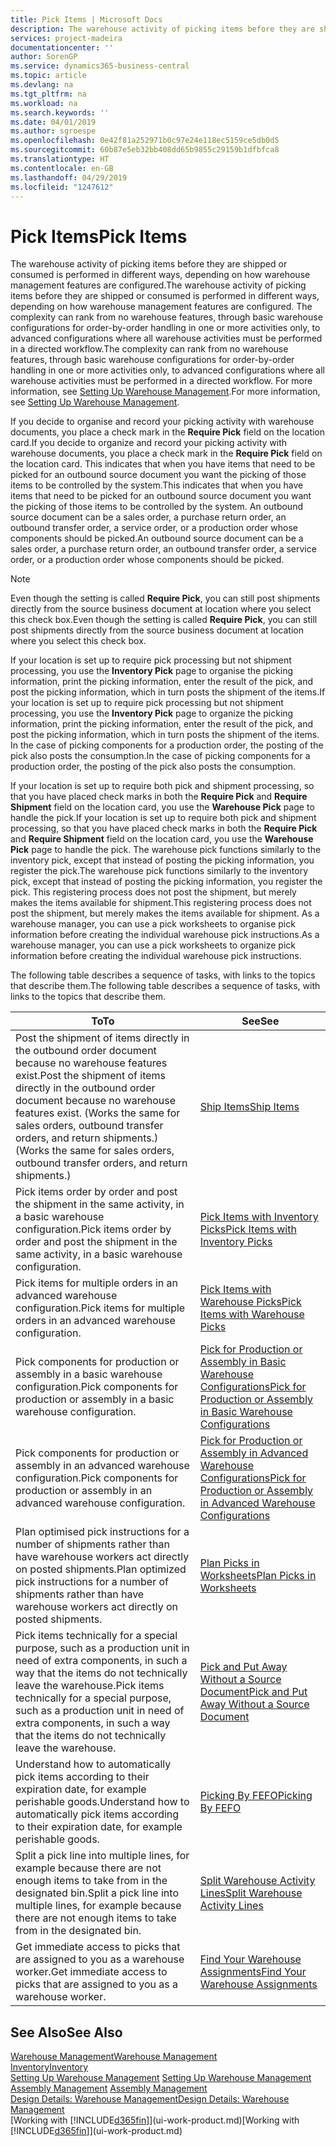 ```yaml
---
title: Pick Items | Microsoft Docs
description: The warehouse activity of picking items before they are shipped or consumed is performed in different ways, depending on how warehouse management features are configured. The [setup](../configure-warehouse-processes.md) complexity can rank from no warehouse features, through basic warehouse configurations for order-by-order handling in one or more activities only, to advanced configurations where all warehouse activities must be performed in a directed workflow.
services: project-madeira
documentationcenter: ''
author: SorenGP
ms.service: dynamics365-business-central
ms.topic: article
ms.devlang: na
ms.tgt_pltfrm: na
ms.workload: na
ms.search.keywords: ''
ms.date: 04/01/2019
ms.author: sgroespe
ms.openlocfilehash: 0e42f81a252971b0c97e24e118ec5159ce5db0d5
ms.sourcegitcommit: 60b87e5eb32bb408dd65b9855c29159b1dfbfca8
ms.translationtype: HT
ms.contentlocale: en-GB
ms.lasthandoff: 04/29/2019
ms.locfileid: "1247612"
---
```

# <a name="pick-items"></a><span data-ttu-id="18e7e-104">Pick Items</span><span class="sxs-lookup"><span data-stu-id="18e7e-104">Pick Items</span></span>
<span data-ttu-id="18e7e-105">The warehouse activity of picking items before they are shipped or consumed is performed in different ways, depending on how warehouse management features are configured.</span><span class="sxs-lookup"><span data-stu-id="18e7e-105">The warehouse activity of picking items before they are shipped or consumed is performed in different ways, depending on how warehouse management features are configured.</span></span> <span data-ttu-id="18e7e-106">The complexity can rank from no warehouse features, through basic warehouse configurations for order-by-order handling in one or more activities only, to advanced configurations where all warehouse activities must be performed in a directed workflow.</span><span class="sxs-lookup"><span data-stu-id="18e7e-106">The complexity can rank from no warehouse features, through basic warehouse configurations for order-by-order handling in one or more activities only, to advanced configurations where all warehouse activities must be performed in a directed workflow.</span></span> <span data-ttu-id="18e7e-107">For more information, see [Setting Up Warehouse Management](warehouse-setup-warehouse.md).</span><span class="sxs-lookup"><span data-stu-id="18e7e-107">For more information, see [Setting Up Warehouse Management](warehouse-setup-warehouse.md).</span></span>

<span data-ttu-id="18e7e-108">If you decide to organise and record your picking activity with warehouse documents, you place a check mark in the **Require Pick** field on the location card.</span><span class="sxs-lookup"><span data-stu-id="18e7e-108">If you decide to organize and record your picking activity with warehouse documents, you place a check mark in the **Require Pick** field on the location card.</span></span> <span data-ttu-id="18e7e-109">This indicates that when you have items that need to be picked for an outbound source document you want the picking of those items to be controlled by the system.</span><span class="sxs-lookup"><span data-stu-id="18e7e-109">This indicates that when you have items that need to be picked for an outbound source document you want the picking of those items to be controlled by the system.</span></span> <span data-ttu-id="18e7e-110">An outbound source document can be a sales order, a purchase return order, an outbound transfer order, a service order, or a production order whose components should be picked.</span><span class="sxs-lookup"><span data-stu-id="18e7e-110">An outbound source document can be a sales order, a purchase return order, an outbound transfer order, a service order, or a production order whose components should be picked.</span></span>

> [!NOTE]
> <span data-ttu-id="18e7e-111">Even though the setting is called **Require Pick**, you can still post shipments directly from the source business document at location where you select this check box.</span><span class="sxs-lookup"><span data-stu-id="18e7e-111">Even though the setting is called **Require Pick**, you can still post shipments directly from the source business document at location where you select this check box.</span></span>

<span data-ttu-id="18e7e-112">If your location is set up to require pick processing but not shipment processing, you use the **Inventory Pick** page to organise the picking information, print the picking information, enter the result of the pick, and post the picking information, which in turn posts the shipment of the items.</span><span class="sxs-lookup"><span data-stu-id="18e7e-112">If your location is set up to require pick processing but not shipment processing, you use the **Inventory Pick** page to organize the picking information, print the picking information, enter the result of the pick, and post the picking information, which in turn posts the shipment of the items.</span></span> <span data-ttu-id="18e7e-113">In the case of picking components for a production order, the posting of the pick also posts the consumption.</span><span class="sxs-lookup"><span data-stu-id="18e7e-113">In the case of picking components for a production order, the posting of the pick also posts the consumption.</span></span>

<span data-ttu-id="18e7e-114">If your location is set up to require both pick and shipment processing, so that you have placed check marks in both the **Require Pick** and **Require Shipment** field on the location card, you use the **Warehouse Pick** page to handle the pick.</span><span class="sxs-lookup"><span data-stu-id="18e7e-114">If your location is set up to require both pick and shipment processing, so that you have placed check marks in both the **Require Pick** and **Require Shipment** field on the location card, you use the **Warehouse Pick** page to handle the pick.</span></span> <span data-ttu-id="18e7e-115">The warehouse pick functions similarly to the inventory pick, except that instead of posting the picking information, you register the pick.</span><span class="sxs-lookup"><span data-stu-id="18e7e-115">The warehouse pick functions similarly to the inventory pick, except that instead of posting the picking information, you register the pick.</span></span> <span data-ttu-id="18e7e-116">This registering process does not post the shipment, but merely makes the items available for shipment.</span><span class="sxs-lookup"><span data-stu-id="18e7e-116">This registering process does not post the shipment, but merely makes the items available for shipment.</span></span> <span data-ttu-id="18e7e-117">As a warehouse manager, you can use a pick worksheets to organise pick information before creating the individual warehouse pick instructions.</span><span class="sxs-lookup"><span data-stu-id="18e7e-117">As a warehouse manager, you can use a pick worksheets to organize pick information before creating the individual warehouse pick instructions.</span></span>

<span data-ttu-id="18e7e-118">The following table describes a sequence of tasks, with links to the topics that describe them.</span><span class="sxs-lookup"><span data-stu-id="18e7e-118">The following table describes a sequence of tasks, with links to the topics that describe them.</span></span>   

|<span data-ttu-id="18e7e-119">**To**</span><span class="sxs-lookup"><span data-stu-id="18e7e-119">**To**</span></span>|<span data-ttu-id="18e7e-120">**See**</span><span class="sxs-lookup"><span data-stu-id="18e7e-120">**See**</span></span>|
|------------|-------------|  
|<span data-ttu-id="18e7e-121">Post the shipment of items directly in the outbound order document because no warehouse features exist.</span><span class="sxs-lookup"><span data-stu-id="18e7e-121">Post the shipment of items directly in the outbound order document because no warehouse features exist.</span></span> <span data-ttu-id="18e7e-122">(Works the same for sales orders, outbound transfer orders, and return shipments.)</span><span class="sxs-lookup"><span data-stu-id="18e7e-122">(Works the same for sales orders, outbound transfer orders, and return shipments.)</span></span>|[<span data-ttu-id="18e7e-123">Ship Items</span><span class="sxs-lookup"><span data-stu-id="18e7e-123">Ship Items</span></span>](warehouse-how-ship-items.md)|  
|<span data-ttu-id="18e7e-124">Pick items order by order and post the shipment in the same activity, in a basic warehouse configuration.</span><span class="sxs-lookup"><span data-stu-id="18e7e-124">Pick items order by order and post the shipment in the same activity, in a basic warehouse configuration.</span></span>|[<span data-ttu-id="18e7e-125">Pick Items with Inventory Picks</span><span class="sxs-lookup"><span data-stu-id="18e7e-125">Pick Items with Inventory Picks</span></span>](warehouse-how-to-pick-items-with-inventory-picks.md)|
|<span data-ttu-id="18e7e-126">Pick items for multiple orders in an advanced warehouse configuration.</span><span class="sxs-lookup"><span data-stu-id="18e7e-126">Pick items for multiple orders in an advanced warehouse configuration.</span></span>|[<span data-ttu-id="18e7e-127">Pick Items with Warehouse Picks</span><span class="sxs-lookup"><span data-stu-id="18e7e-127">Pick Items with Warehouse Picks</span></span>](warehouse-how-to-pick-items-for-warehouse-shipment.md)|  
|<span data-ttu-id="18e7e-128">Pick components for production or assembly in a basic warehouse configuration.</span><span class="sxs-lookup"><span data-stu-id="18e7e-128">Pick components for production or assembly in a basic warehouse configuration.</span></span>|[<span data-ttu-id="18e7e-129">Pick for Production or Assembly in Basic Warehouse Configurations</span><span class="sxs-lookup"><span data-stu-id="18e7e-129">Pick for Production or Assembly in Basic Warehouse Configurations</span></span>](warehouse-how-to-pick-for-production.md)|
|<span data-ttu-id="18e7e-130">Pick components for production or assembly in an advanced warehouse configuration.</span><span class="sxs-lookup"><span data-stu-id="18e7e-130">Pick components for production or assembly in an advanced warehouse configuration.</span></span>|[<span data-ttu-id="18e7e-131">Pick for Production or Assembly in Advanced Warehouse Configurations</span><span class="sxs-lookup"><span data-stu-id="18e7e-131">Pick for Production or Assembly in Advanced Warehouse Configurations</span></span>](warehouse-how-to-pick-for-internal-operations-in-advanced-warehousing.md)|  
|<span data-ttu-id="18e7e-132">Plan optimised pick instructions for a number of shipments rather than have warehouse workers act directly on posted shipments.</span><span class="sxs-lookup"><span data-stu-id="18e7e-132">Plan optimized pick instructions for a number of shipments rather than have warehouse workers act directly on posted shipments.</span></span>|[<span data-ttu-id="18e7e-133">Plan Picks in Worksheets</span><span class="sxs-lookup"><span data-stu-id="18e7e-133">Plan Picks in Worksheets</span></span>](warehouse-how-to-plan-picks-in-worksheets.md)|  
|<span data-ttu-id="18e7e-134">Pick items technically for a special purpose, such as a production unit in need of extra components, in such a way that the items do not technically leave the warehouse.</span><span class="sxs-lookup"><span data-stu-id="18e7e-134">Pick items technically for a special purpose, such as a production unit in need of extra components, in such a way that the items do not technically leave the warehouse.</span></span>|[<span data-ttu-id="18e7e-135">Pick and Put Away Without a Source Document</span><span class="sxs-lookup"><span data-stu-id="18e7e-135">Pick and Put Away Without a Source Document</span></span>](warehouse-how-to-create-put-aways-from-internal-put-aways.md)|
|<span data-ttu-id="18e7e-136">Understand how to automatically pick items according to their expiration date, for example perishable goods.</span><span class="sxs-lookup"><span data-stu-id="18e7e-136">Understand how to automatically pick items according to their expiration date, for example perishable goods.</span></span>|[<span data-ttu-id="18e7e-137">Picking By FEFO</span><span class="sxs-lookup"><span data-stu-id="18e7e-137">Picking By FEFO</span></span>](warehouse-picking-by-fefo.md)|
|<span data-ttu-id="18e7e-138">Split a pick line into multiple lines, for example because there are not enough items to take from in the designated bin.</span><span class="sxs-lookup"><span data-stu-id="18e7e-138">Split a pick line into multiple lines, for example because there are not enough items to take from in the designated bin.</span></span>|[<span data-ttu-id="18e7e-139">Split Warehouse Activity Lines</span><span class="sxs-lookup"><span data-stu-id="18e7e-139">Split Warehouse Activity Lines</span></span>](warehouse-how-to-split-warehouse-activity-lines.md)|
|<span data-ttu-id="18e7e-140">Get immediate access to picks that are assigned to you as a warehouse worker.</span><span class="sxs-lookup"><span data-stu-id="18e7e-140">Get immediate access to picks that are assigned to you as a warehouse worker.</span></span>|[<span data-ttu-id="18e7e-141">Find Your Warehouse Assignments</span><span class="sxs-lookup"><span data-stu-id="18e7e-141">Find Your Warehouse Assignments</span></span>](warehouse-how-to-find-your-warehouse-assignments.md)|  

## <a name="see-also"></a><span data-ttu-id="18e7e-142">See Also</span><span class="sxs-lookup"><span data-stu-id="18e7e-142">See Also</span></span>  
[<span data-ttu-id="18e7e-143">Warehouse Management</span><span class="sxs-lookup"><span data-stu-id="18e7e-143">Warehouse Management</span></span>](warehouse-manage-warehouse.md)  
[<span data-ttu-id="18e7e-144">Inventory</span><span class="sxs-lookup"><span data-stu-id="18e7e-144">Inventory</span></span>](inventory-manage-inventory.md)  
<span data-ttu-id="18e7e-145">[Setting Up Warehouse Management](warehouse-setup-warehouse.md)   </span><span class="sxs-lookup"><span data-stu-id="18e7e-145">[Setting Up Warehouse Management](warehouse-setup-warehouse.md)   </span></span>  
<span data-ttu-id="18e7e-146">[Assembly Management](assembly-assemble-items.md)  </span><span class="sxs-lookup"><span data-stu-id="18e7e-146">[Assembly Management](assembly-assemble-items.md)  </span></span>  
[<span data-ttu-id="18e7e-147">Design Details: Warehouse Management</span><span class="sxs-lookup"><span data-stu-id="18e7e-147">Design Details: Warehouse Management</span></span>](design-details-warehouse-management.md)  
<span data-ttu-id="18e7e-148">[Working with [!INCLUDE[d365fin](includes/d365fin_md.md)]](ui-work-product.md)</span><span class="sxs-lookup"><span data-stu-id="18e7e-148">[Working with [!INCLUDE[d365fin](includes/d365fin_md.md)]](ui-work-product.md)</span></span>
